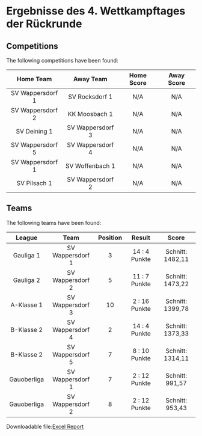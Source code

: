 



# Ergebnisse des 4. Wettkampftages der Rückrunde

## Competitions
The following competitions have been found:  

|Home Team|Away Team|Home Score|Away Score|
| :---: | :---: | :---: | :---: |
|SV Wappersdorf 1|SV Rocksdorf 1|N/A|N/A|
|SV Wappersdorf 2|KK Moosbach 1|N/A|N/A|
|SV Deining 1|SV Wappersdorf 3|N/A|N/A|
|SV Wappersdorf 5|SV Wappersdorf 4|N/A|N/A|
|SV Wappersdorf 1|SV Woffenbach 1|N/A|N/A|
|SV Pilsach 1|SV Wappersdorf 2|N/A|N/A|
  

## Teams
The following teams have been found:  

|League|Team|Position|Result|Score|
| :---: | :---: | :---: | :---: | :---: |
|Gauliga 1| SV Wappersdorf 1|3|14 : 4   Punkte|Schnitt:    1482,11|
|Gauliga 2| SV Wappersdorf 2|5|11 : 7   Punkte|Schnitt:    1473,22|
|A-Klasse 1| SV Wappersdorf 3|10|2 : 16   Punkte|Schnitt:    1399,78|
|B-Klasse 2| SV Wappersdorf 4|2|14 : 4   Punkte|Schnitt:    1373,33|
|B-Klasse 2| SV Wappersdorf 5|7|8 : 10   Punkte|Schnitt:    1314,11|
|Gauoberliga | SV Wappersdorf 1|7|2 : 12   Punkte|Schnitt:    991,57|
|Gauoberliga | SV Wappersdorf 2|8|2 : 12   Punkte|Schnitt:    953,43|
  
  
Downloadable file:[Excel Report](files/report.xlsx)